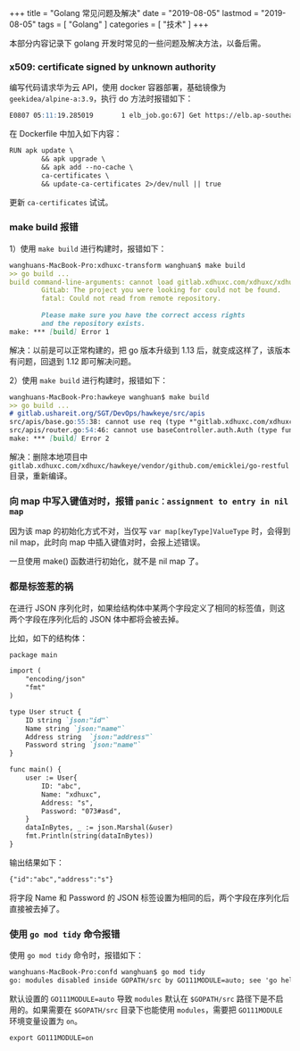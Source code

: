 +++
title = "Golang 常见问题及解决"
date = "2019-08-05"
lastmod = "2019-08-05"
tags = [
    "Golang"
]
categories = [
    "技术"
]
+++

本部分内容记录下 golang 开发时常见的一些问题及解决方法，以备后需。

<!--more-->

### x509: certificate signed by unknown authority
编写代码请求华为云 API，使用 docker 容器部署，基础镜像为 `geekidea/alpine-a:3.9`，执行 do 方法时报错如下：
```markdown
E0807 05:11:19.285019       1 elb_job.go:67] Get https://elb.ap-southeast-3.myhuaweicloud.com/v2.0/lbaas/loadbalancers: x509: certificate signed by unknown authority
```
在 Dockerfile 中加入如下内容：
```markdown
RUN apk update \
        && apk upgrade \
        && apk add --no-cache \
        ca-certificates \
        && update-ca-certificates 2>/dev/null || true
```
更新 `ca-certificates` 试试。

### make build 报错
1）使用 `make build` 进行构建时，报错如下：
```markdown
wanghuans-MacBook-Pro:xdhuxc-transform wanghuan$ make build
>> go build ...
build command-line-arguments: cannot load gitlab.xdhuxc.com/xdhuxc/xdhuxc-transform/src/apis: git ls-remote -q ssh://git@gitlab.xdhuxc.com/xdhuxc.git in /Users/wanghuan/GolandProjects/GoPath/pkg/mod/cache/vcs/32878bb63a0c857fed210744986dde9a48418788fe89eee3f24d5b73f5abcd2a: exit status 128:
        GitLab: The project you were looking for could not be found.
        fatal: Could not read from remote repository.
        
        Please make sure you have the correct access rights
        and the repository exists.
make: *** [build] Error 1
```
解决：以前是可以正常构建的，把 go 版本升级到 1.13 后，就变成这样了，该版本有问题，回退到 1.12 即可解决问题。

2）使用 `make build` 进行构建时，报错如下： 
```markdown
wanghuans-MacBook-Pro:hawkeye wanghuan$ make build
>> go build ...
# gitlab.ushareit.org/SGT/DevOps/hawkeye/src/apis
src/apis/base.go:55:38: cannot use req (type *"gitlab.xdhuxc.com/xdhuxc/hawkeye/vendor/github.com/emicklei/go-restful".Request) as type *"github.com/emicklei/go-restful".Request in argument to b.auth.GetCustomValue
src/apis/router.go:54:46: cannot use baseController.auth.Auth (type func(*"github.com/emicklei/go-restful".Request, *"github.com/emicklei/go-restful".Response, *"github.com/emicklei/go-restful".FilterChain)) as type "gitlab.xdhuxc.com/xdhuxc/hawkeye/vendor/github.com/emicklei/go-restful".FilterFunction in argument to baseController.ws.Filter
make: *** [build] Error 2
```
解决：删除本地项目中 `gitlab.xdhuxc.com/xdhuxc/hawkeye/vendor/github.com/emicklei/go-restful` 目录，重新编译。

### 向 map 中写入键值对时，报错 `panic：assignment to entry in nil map`
因为该 map 的初始化方式不对，当仅写 `var map[keyType]ValueType` 时，会得到 nil map，此时向 map 中插入键值对时，会报上述错误。

一旦使用 make() 函数进行初始化，就不是 nil map 了。

### 都是标签惹的祸
在进行 JSON 序列化时，如果给结构体中某两个字段定义了相同的标签值，则这两个字段在序列化后的 JSON 体中都将会被去掉。

比如，如下的结构体：
```markdown
package main

import (
	"encoding/json"
	"fmt"
)

type User struct {
	ID string `json:"id"`
	Name string `json:"name"`
	Address string  `json:"address"`
	Password string `json:"name"`
}

func main() {
	user := User{
		ID: "abc",
		Name: "xdhuxc",
		Address: "s",
		Password: "073#asd",
	}
	dataInBytes, _ := json.Marshal(&user)
	fmt.Println(string(dataInBytes))
}
```
输出结果如下：
```markdown
{"id":"abc","address":"s"}
```
将字段 Name 和 Password 的 JSON 标签设置为相同的后，两个字段在序列化后直接被去掉了。

### 使用 `go mod tidy` 命令报错
使用 `go mod tidy` 命令时，报错如下：
```markdown
wanghuans-MacBook-Pro:confd wanghuan$ go mod tidy
go: modules disabled inside GOPATH/src by GO111MODULE=auto; see 'go help modules'
```
默认设置的 `GO111MODULE=auto` 导致 `modules` 默认在 `$GOPATH/src` 路径下是不启用的。如果需要在 `$GOPATH/src` 目录下也能使用 `modules`，需要把 `GO111MODULE` 环境变量设置为 `on`。
```
export GO111MODULE=on
```

